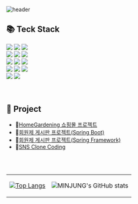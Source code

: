![header](https://capsule-render.vercel.app/api?type=waving&color=369cf0f3&height=250&section=header&text=MINJUNG'KIM&fontColor=f5f5f5&fontSize=90&animation=fadeIn&fontAlignY=38&desc=%20&descAlignY=62&descAlign=62)

## 📚 Teck Stack       

  <img src="https://img.shields.io/badge/Java-007396?style=flat-square&logo=Java&logoColor=white"> </a>
  <img src="https://img.shields.io/badge/IntelliJ-000000?style=flat-square&logo=intelliJ&logoColor=white"></a>
  <img src="https://img.shields.io/badge/MySQL-4479A1?style=flat-square&logo=MySQL&logoColor=white"/></a><br>
  <img src="https://img.shields.io/badge/Spring-6DB33F?style=flat-square&logo=spring&logoColor=white">
  <img src="https://img.shields.io/badge/springboot-6DB33F?style=flat-square&logo=springboot&logoColor=white">
  <img src="https://img.shields.io/badge/Bootstrap-7952B3?style=flat-square&logo=bootstrap&logoColor=white"><br>
    <img src="https://img.shields.io/badge/JavaScript-F7DF1E?style=flat-square&logo=JavaScript&logoColor=white"/></a>
   <img src="https://img.shields.io/badge/HTML5-E34F26?style=flat-square&logo=html5&logoColor=white">
    <img src="https://img.shields.io/badge/CSS-1572B6?style=flat-square&logo=css3&logoColor=white"></a><br>
    <img src="https://img.shields.io/badge/jquery-0769AD?style=flat-square&logo=jquery&logoColor=white">
    <img src="https://img.shields.io/badge/Axios-5A29E4?style=flat-square&logo=Axios&logoColor=white">
    <img src="https://img.shields.io/badge/Thymeleaf-005F0F?style=flat-square&logo=Thymeleaf&logoColor=white"><br>
    <img src="https://img.shields.io/badge/GitHub-181717?style=flat-square&logo=github&logoColor=white">
    <img src="https://img.shields.io/badge/Git-F05032?style=flat-square&logo=git&logoColor=white"> <br>
    <br>
    <br>

## 📂 Project
* 📃[HomeGardening 쇼핑몰 프로젝트](https://github.com/alswjd094/shoppingMall)
* 📃[회원제 게시판 프로젝트(Spring Boot)](https://github.com/alswjd094/memberBoard_20221213)
* 📃[회원제 게시판 프로젝트(Spring Framework)](https://github.com/alswjd094/members_20221104)
* 📃[SNS Clone Coding](https://github.com/alswjd094/project_20221116)
<br>
<br>

<table outline:"none">
<tr>
<td align="center">

[![Top Langs](https://github-readme-stats.vercel.app/api/top-langs/?username=alswjd094&layout=compact)](https://github.com/alswjd094/github-readme-stats)
</td>
<td align="center">

![MINJUNG's GitHub stats](https://github-readme-stats.vercel.app/api?username=alswjd094&show_icons=true&theme=transparent)
</td>
</tr>
</table>
<br>

<div align="right">

<!-- [<img src="https://img.shields.io/badge/blog-339AF0?style=plastic&logo=github&logoColor=white">](http://alswjd094.github.io) -->
</div>
